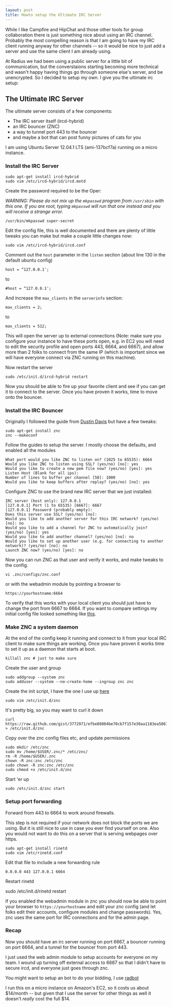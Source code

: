 ```yaml
---
layout: post
title: Howto setup the Ultimate IRC Server
---
```


While I like Campfire and HipChat and those other tools for group collaboration there is just something nice about using an IRC channel. Probably the most compelling reason is that I am going to have my IRC client running anyway for other channels -- so it would be nice to just add a server and use the same client I am already using.

At Radius we had been using a public server for a little bit of communication, but the converstaions starting becoming more technical and wasn't happy having things go through someone else's server, and be unencrypted. So I decided to setup my own. I give you the ultimate irc setup:

## The Ultimate IRC Server

The ultimate server consists of a few components:

* The IRC server itself (ircd-hybrid)
* an IRC bouncer (ZNC)
* a way to tunnel port 443 to the bouncer
* and maybe a bot that can post funny pictures of cats for you

I am using Ubuntu Server 12.04.1 LTS (ami-137bcf7a) running on a micro instance.

### Install the IRC Server

    sudo apt-get install ircd-hybrid
    sudo vim /etc/ircd-hybrid/ircd.motd

Create the password required to be the Oper:

_WARNING: Please do not mix up the `mkpasswd` program from `/usr/sbin` with this one. If you are root, typing `mkpasswd` will run that one instead and you will receive a strange error._

    /usr/bin/mkpasswd super-secret

Edit the config file, this is well documented and there are plenty of little tweaks you can make but make a couple little changes now:

    sudo vim /etc/ircd-hybrid/ircd.conf

Comment out the `host` parameter in the `listen` section (about line 130 in the default ubuntu config)

    host = “127.0.0.1″;

to

    #host = “127.0.0.1″;

And increase the `max_clients` in the `serverinfo` section:

    max_clients = 2;

to

    max_clients = 512;

This will open the server up to external connections (Note: make sure you configure your instance to have these ports open, e.g. in EC2 you will need to edit the security profile and open ports 443, 6664, and 6667), and allow more than 2 folks to connect from the same IP (which is important since we will have everyone connect via ZNC running on this machine).

Now restart the server

    sudo /etc/init.d/ircd-hybrid restart

Now you should be able to fire up your favorite client and see if you can get it to connect to the server. Once you have proven it works, time to move onto the bouncer.

### Install the IRC Bouncer

Originally I followed the guide from [Dustin Davis](http://www.nerdydork.com/setting-up-a-znc-irc-bouncer.html) but have a few tweaks:

    sudo apt-get install znc
    znc --makeconf

Follow the guides to setup the server. I mostly choose the defaults, and enabled all the modules

    What port would you like ZNC to listen on? (1025 to 65535): 6664
    Would you like ZNC to listen using SSL? (yes/no) [no]: yes
    Would you like to create a new pem file now? (yes/no) [yes]: yes
    Listen Host (Blank for all ips):
    Number of lines to buffer per channel [50]: 1000
    Would you like to keep buffers after replay? (yes/no) [no]: yes

Configure ZNC to use the brand new IRC server that we just installed:

    IRC server (host only): 127.0.0.1
    [127.0.0.1] Port (1 to 65535) [6667]: 6667
    [127.0.0.1] Password (probably empty):
    Does this server use SSL? (yes/no) [no]:
    Would you like to add another server for this IRC network? (yes/no) [no]: no
    Would you like to add a channel for ZNC to automatically join? (yes/no) [yes]: yes
    Would you like to add another channel? (yes/no) [no]: no
    Would you like to set up another user (e.g. for connecting to another network)? (yes/no) [no]: no
    Launch ZNC now? (yes/no) [yes]: no

Now you can run ZNC as that user and verify it works, and make tweaks to the config.

    vi .znc/configs/znc.conf

or with the webadmin module by pointing a browser to

    https://yourhostname:6664

To verify that this works with your local client you should just have to change the port from 6667 to 6664. If you want to compare settings my initial config file looked something like [this](https://gist.github.com/3773180).

### Make ZNC a system daemon

At the end of the config keep it running and connect to it from your local IRC client to make sure things are working. Once you have proven it works time to set it up as a daemon that starts at boot.

    killall znc # just to make sure

Create the user and group

    sudo addgroup --system znc
    sudo adduser --system --no-create-home --ingroup znc znc

Create the init script, I have the one I use up [here](https://gist.github.com/3772971)

    sudo vim /etc/init.d/znc

It's pretty big, so you may want to curl it down

    curl https://raw.github.com/gist/3772971/efbe88004be70cb7f157e30aa1183ea5867d8de6 > /etc/init.d/znc

Copy over the znc config files etc, and update permissions

    sudo mkdir /etc/znc
    sudo mv /home/$USER/.znc/* /etc/znc/
    rm -R /home/$USER/.znc
    chown -R znc:znc /etc/znc
    sudo chown -R znc:znc /etc/znc
    sudo chmod +x /etc/init.d/znc

Start 'er up

    sudo /etc/init.d/znc start

### Setup port forwarding

Forward from 443 to 6664 to work around firewalls.

This step is not required if your network does not block the ports we are using. But it is still nice to use in case you ever find yourself on one. Also you would not want to do this on a server that is serving webpages over https.

    sudo apt-get install rinetd
    sudo vim /etc/rinetd.conf

Edit that file to include a new forwarding rule

    0.0.0.0 443 127.0.0.1 6664

Restart rinetd

   sudo /etc/init.d/rinetd restart

If you enabled the webadmin module in znc you should now be able to point your browser to `https://yourhostname` and edit your znc config (and let folks edit their accounts, configure modules and change passwords). Yes, znc uses the same port for IRC connections and for the admin page.

### Recap

Now you should have an irc server running on port 6667, a bouncer running on port 6664, and a tunnel for the bouncer from port 443.

I just used the web admin module to setup accounts for everyone on my team. I wound up turning off external access to 6667 so that I didn't have to secure ircd, and everyone just goes through znc.

You might want to setup an bot to do your bidding, I use [radbot](http://github.com/csexton/radbot)

I run this on a micro instance on Amazon's EC2, so it costs us about $14/month -- but given that I use the server for other things as well it doesn't _really_ cost the full $14.
